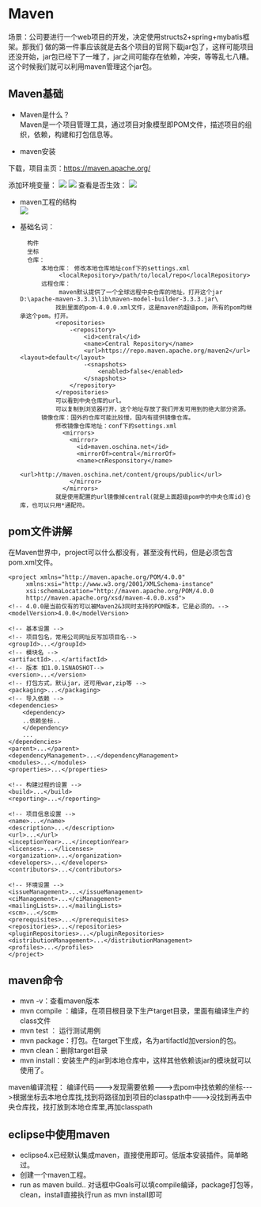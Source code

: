 # Maven

场景：公司要进行一个web项目的开发，决定使用structs2+spring+mybatis框架。那我们
做的第一件事应该就是去各个项目的官网下载jar包了，这样可能项目还没开始，jar包已经下了一堆了，jar之间可能存在依赖，冲突，等等乱七八糟。这个时候我们就可以利用maven管理这个jar包。

## Maven基础
- Maven是什么？  
Maven是一个项目管理工具，通过项目对象模型即POM文件，描述项目的组织，依赖，构建和打包信息等。  

- maven安装  

下载，项目主页：https://maven.apache.org/  

添加环境变量：
![](http://i3.tietuku.com/df9168d4f0225593.jpg)
![](http://i3.tietuku.com/b9371f852065a455.jpg)
查看是否生效：
![](http://i3.tietuku.com/4a20430c986f1dba.jpg)

- maven工程的结构  
![](http://i3.tietuku.com/21ff9f758fe8e30b.jpg)  
			
- 基础名词：  

		构件  
		坐标  
		仓库：  
			本地仓库： 修改本地仓库地址conf下的settings.xml
				 <localRepository>/path/to/local/repo</localRepository>
			远程仓库：
				 maven默认提供了一个全球远程中央仓库的地址，打开这个jar D:\apache-maven-3.3.3\lib\maven-model-builder-3.3.3.jar\  
				找到里面的pom-4.0.0.xml文件，这是maven的超级pom，所有的pom均继承这个pom。打开。
				<repositories> 
					-<repository> 
						<id>central</id> 
						<name>Central Repository</name> 
						<url>https://repo.maven.apache.org/maven2</url> <layout>default</layout> 
						-<snapshots> 
							<enabled>false</enabled> 
						</snapshots> 
					</repository> 
				</repositories>
				可以看到中央仓库的url。
				可以复制到浏览器打开，这个地址存放了我们开发可用到的绝大部分资源。
			镜像仓库：国外的仓库可能比较慢，国内有提供镜像仓库。
				修改镜像仓库地址：conf下的settings.xml
				  <mirrors>
					<mirror>
				      <id>maven.oschina.net</id>
				      <mirrorOf>central</mirrorOf>
				      <name>cnResponsitory</name>
				      <url>http://maven.oschina.net/content/groups/public</url>
				    </mirror>    
				  </mirrors>
				就是使用配置的url镜像掉central(就是上面超级pom中的中央仓库id)仓库，也可以只用*通配符。
 
## pom文件讲解  
 在Maven世界中，project可以什么都没有，甚至没有代码，但是必须包含pom.xml文件。

	<project xmlns="http://maven.apache.org/POM/4.0.0"
         xmlns:xsi="http://www.w3.org/2001/XMLSchema-instance"
         xsi:schemaLocation="http://maven.apache.org/POM/4.0.0
         http://maven.apache.org/xsd/maven-4.0.0.xsd">
	<!-- 4.0.0是当前仅有的可以被Maven2&3同时支持的POM版本，它是必须的。-->
    <modelVersion>4.0.0</modelVersion>
    
    <!-- 基本设置 -->
	<!-- 项目包名，常用公司网址反写加项目名-->
    <groupId>...</groupId>
	<!-- 模块名 -->
    <artifactId>...</artifactId>
	<!-- 版本 如1.0.1SNAOSHOT-->
    <version>...</version>
	<!-- 打包方式，默认jar，还可用war,zip等 -->
    <packaging>...</packaging>
	<!-- 导入依赖 -->
    <dependencies>
		<dependency>
		..依赖坐标..
		</dependency>
		...
	</dependencies>
    <parent>...</parent>
    <dependencyManagement>...</dependencyManagement>
    <modules>...</modules>
    <properties>...</properties>
    
    <!-- 构建过程的设置 -->
    <build>...</build>
    <reporting>...</reporting>
    
    <!-- 项目信息设置 -->
    <name>...</name>
    <description>...</description>
    <url>...</url>
    <inceptionYear>...</inceptionYear>
    <licenses>...</licenses>
    <organization>...</organization>
    <developers>...</developers>
    <contributors>...</contributors>
    
    <!-- 环境设置 -->
    <issueManagement>...</issueManagement>
    <ciManagement>...</ciManagement>
    <mailingLists>...</mailingLists>
    <scm>...</scm>
    <prerequisites>...</prerequisites>
    <repositories>...</repositories>
    <pluginRepositories>...</pluginRepositories>
    <distributionManagement>...</distributionManagement>
    <profiles>...</profiles>
	</project>


## maven命令
- mvn -v：查看maven版本
- mvn compile ：编译，在项目根目录下生产target目录，里面有编译生产的class文件  
- mvn test   ： 运行测试用例
- mvn package：打包。在target下生成，名为artifactId加version的包。
- mvn clean：删除target目录
- mvn install：安装生产的jar到本地仓库中，这样其他依赖该jar的模块就可以使用了。

maven编译流程： 编译代码--->发现需要依赖--->去pom中找依赖的坐标--->根据坐标去本地仓库找,找到将路径加到项目的classpath中--->没找到再去中央仓库找，找打放到本地仓库里,再加classpath


## eclipse中使用maven
- eclipse4.x已经默认集成maven，直接使用即可。低版本安装插件。简单略过。
- 创建一个maven工程。
- run as maven build..   对话框中Goals可以填compile编译，package打包等，clean，install直接执行run as mvn install即可